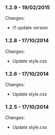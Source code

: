 

### 1.2.9 - 19/02/2015

 Changes: 


 * !!! update version


### 1.2.8 - 17/10/2014

 Changes: 


 * Update style.css


### 1.2.6 - 17/10/2014

 Changes: 


 * Update style.css


### 1.2.5 - 17/10/2014

 Changes: 


 * Update style.css
